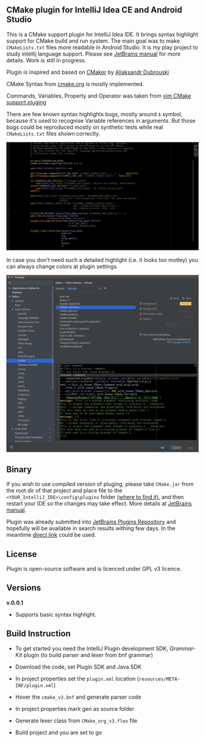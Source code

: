 ## **CMake plugin for IntelliJ Idea CE and Android Studio**

This is a CMake support plugin for IntelliJ Idea IDE. It brings syntax highlight support for CMake build and run system. The main goal was to make `CMakeLists.txt` files more readable in Android Studio.
It is my play project to study intellij language support.  Please see [JetBrains manual](http://www.jetbrains.org/intellij/sdk/docs/reference_guide/custom_language_support.html) for more details. Work is still in progress.

Plugin is inspired and based on [CMaker](https://github.com/dubrousky/CMaker) by [Aliaksandr Dubrouski](https://github.com/dubrousky)

CMake Syntax from [cmake.org](https://cmake.org/cmake/help/latest/manual/cmake-language.7.html) is mostly implemented.

Commands, Variables, Property and Operator was taken from [vim CMake support pluging](https://raw.githubusercontent.com/nickhutchinson/vim-cmake-syntax/master/syntax/cmake.vim)

There are few known syntax highlights bugs, mostly around `$` symbol, because it's used to recognise Variable references in arguments. But those bugs could be reproduced mostly on synthetic tests while real `CMakeLists.txt` files shown correctly.  

<img src="Screenshot2017-10-10.png">

In case you don't need such a detailed highlight (i.e. it looks too motley) you can always change colors at plugin settings.

<img src="Screenshot_Settings2017-10-11.png">

## **Binary**
If you wish to use compiled version of pluging, please take `CMake.jar` from the root dir of that project and place file to the `<YOUR_IntelliJ_IDE>\config\plugins`  folder [(where to find it)](http://www.jetbrains.org/intellij/sdk/docs/basics/settings_caches_logs.html), and then restart your IDE so the changes may take effect. More details at [JetBrains manual](http://www.jetbrains.org/intellij/sdk/docs/basics/getting_started/deploying_plugin.html).

Plugin was already submitted into [JetBrains Plugins Repository](https://plugins.jetbrains.com/) and hopefully will be available in search results withing few days. In the meantime [direct link](https://plugins.jetbrains.com/plugin/10089-cmake-simple-highlighter) could be used.

## **License**

Plugin is open-source software and is licenced under GPL v3 licence.

## **Versions**

**v.0.0.1**
* Supports basic syntax highlight.

## **Build Instruction**

* To get started you need the IntelliJ Plugin development SDK, *Grammar-Kit* plugin (to build parser and lexer from bnf grammar)

* Download the code, set Plugin SDK and Java SDK

* In project properties set the `plugin.xml` location (`resources/META-INF/plugin.xml`)
* Hover the `cmake_v3.bnf` and generate parser code
* In project properties mark gen as source folder
* Generate lexer class from `CMake_org_v3.flex` file
* Build project and you are set to go

